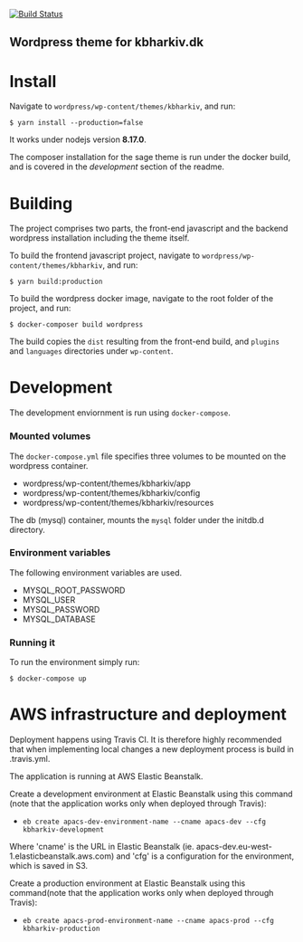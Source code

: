[![Build Status](https://travis-ci.com/CopenhagenCityArchives/kbharkiv-wordpress-theme.svg?branch=master)](https://travis-ci.com/CopenhagenCityArchives/kbharkiv-wordpress-theme)

Wordpress theme for kbharkiv.dk
-------------------------------

Install
=======

Navigate to `wordpress/wp-content/themes/kbharkiv`, and run:

    $ yarn install --production=false

It works under nodejs version **8.17.0**.

The composer installation for the sage theme is run under the docker build, and
is covered in the *development* section of the readme.

Building
========

The project comprises two parts, the front-end javascript and the backend
wordpress installation including the theme itself.

To build the frontend javascript project, navigate to 
`wordpress/wp-content/themes/kbharkiv`, and run:

    $ yarn build:production

To build the wordpress docker image, navigate to the root folder of the
project, and run:

    $ docker-composer build wordpress

The build copies the `dist` resulting from the front-end build, and
`plugins` and `languages` directories under `wp-content`.

Development
===========

The development enviornment is run using `docker-compose`.

### Mounted volumes

The `docker-compose.yml` file specifies three volumes to be mounted on the
wordpress container.

 - wordpress/wp-content/themes/kbharkiv/app
 - wordpress/wp-content/themes/kbharkiv/config
 - wordpress/wp-content/themes/kbharkiv/resources

The db (mysql) container, mounts the `mysql` folder under the initdb.d
directory.

### Environment variables

The following environment variables are used.

 - MYSQL_ROOT_PASSWORD
 - MYSQL_USER
 - MYSQL_PASSWORD
 - MYSQL_DATABASE

### Running it

To run the environment simply run:

    $ docker-compose up


AWS infrastructure and deployment
==========

Deployment happens using Travis CI. It is therefore highly recommended that when implementing local changes a new deployment process is build in .travis.yml.

The application is running at AWS Elastic Beanstalk.

Create a development environment at Elastic Beanstalk using this command (note that the application works only when deployed through Travis): 

* ``eb create apacs-dev-environment-name --cname apacs-dev --cfg kbharkiv-development``

Where 'cname' is the URL in Elastic Beanstalk (ie. apacs-dev.eu-west-1.elasticbeanstalk.aws.com) and 'cfg' is a configuration for the environment, which is saved in S3.

Create a production environment at Elastic Beanstalk using this command(note that the application works only when deployed through Travis): 

* ``eb create apacs-prod-environment-name --cname apacs-prod --cfg kbharkiv-production``


